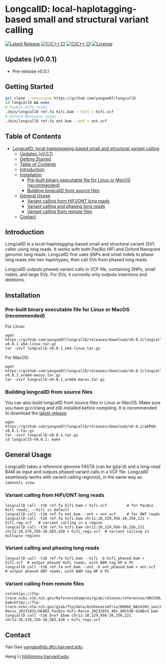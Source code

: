 # LongcallD: local-haplotagging-based small and structural variant calling

[![Latest Release](https://img.shields.io/github/release/yangao07/longcallD.svg?label=Release)](https://github.com/yangao07/longcallD/releases/latest)
[![C/C++ CI](https://github.com/yangao07/longcallD/actions/workflows/linux-CI.yml/badge.svg)](https://github.com/yangao07/longcallD/actions/workflows/linux-CI.yml)
[![C/C++ CI](https://github.com/yangao07/longcallD/actions/workflows/macos-CI.yml/badge.svg)](https://github.com/yangao07/longcallD/actions/workflows/macos-CI.yml)
[![License](https://img.shields.io/badge/License-MIT-black.svg)](https://github.com/yangao07/longcallD/blob/main/LICENSE)
<!-- [![Github All Releases](https://img.shields.io/github/downloads/yangao07/longcallD/total.svg?label=Download)](https://github.com/yangao07/longcallD/releases) -->
<!-- [![BioConda Install](https://img.shields.io/conda/dn/bioconda/longcallD.svg?style=flag&label=BioConda%20install)](https://anaconda.org/bioconda/longcallD) -->
<!-- [![Published in Bioinformatics](https://img.shields.io/badge/Published%20in-Bioinformatics-blue.svg)](https://dx.doi.org/10.1093/bioinformatics/btaa963) -->
<!-- [![GitHub Issues](https://img.shields.io/github/issues/yangao07/longcallD.svg?label=Issues)](https://github.com/yangao07/longcallD/issues) -->
## Updates (v0.0.1)

* Pre-release v0.0.1

## Getting Started
```sh
git clone --recursive https://github.com/yangao07/longcallD
cd longcallD && make
# PacBio HiFi reads
./bin/longcallD ref.fa hifi.bam --hifi > hifi.vcf
# Oxford Nanopore reads
./bin/longcallD ref.fa ont.bam --ont > ont.vcf
```
<!-- # man page for detailed command line options
man ./longcallD.1
``` -->

## Table of Contents
- [LongcallD: local-haplotagging-based small and structural variant calling](#longcalld-local-haplotagging-based-small-and-structural-variant-calling)
  - [Updates (v0.0.1)](#updates-v001)
  - [Getting Started](#getting-started)
  - [Table of Contents](#table-of-contents)
  - [Introduction](#introduction)
  - [Installation](#installation)
    - [Pre-built binary executable file for Linux or MacOS (recommended)](#pre-built-binary-executable-file-for-linux-or-macos-recommended)
    - [Building longcallD from source files](#building-longcalld-from-source-files)
  - [General Usage](#general-usage)
    - [Variant calling from HiFi/ONT long reads](#variant-calling-from-hifiont-long-reads)
    - [Variant calling and phasing long reads](#variant-calling-and-phasing-long-reads)
    - [Variant calling from remote files](#variant-calling-from-remote-files)
  - [Contact](#contact)

## Introduction
LongcallD is a local-haplotagging-based small and structural variant (SV) caller using long reads.
It works with both PacBio HiFi and Oxford Nanopore genomic long reads. LongcallD first uses SNPs
and small indels to phase long reads into two haplotypes, then call SVs from
phased long reads.

LongcallD outputs phased variant calls in VCF file, containing SNPs, small indels, and large SVs. For SVs, it currently only outputs insertions and deletions.

## Installation

### Pre-built binary executable file for Linux or MacOS (recommended)
For Linux:
```
wget https://github.com/yangao07/longcallD/releases/download/v0.0.1/longcallD-v0.0.1_x64-linux.tar.gz
tar -zxvf longcallD-v0.0.1_x64-linux.tar.gz
```
For MacOS:
```
wget https://github.com/yangao07/longcallD/releases/download/v0.0.1/longcallD-v0.0.1_arm64-macos.tar.gz
tar -zxvf longcallD-v0.0.1_arm64-macos.tar.gz
```

### Building longcallD from source files
You can also build longcallD from source files in Linux or MacOS.
Make sure you have gcc/clang and zlib installed before compiling.
It is recommended to download the [latest release](https://github.com/yangao07/longcallD/releases).
```
wget https://github.com/yangao07/longcallD/releases/download/v0.0.1/abPOA-v0.0.1.tar.gz
tar -zxvf longcallD-v0.0.1.tar.gz
cd longcallD-v0.0.1; make
```

## General Usage
LongcallD takes a reference genome FASTA (can be gzip'd) and a long-read BAM as input
and outputs phased variant calls in a VCF file.
LongcallD seamlessly works with variant calling region(s), in the same way as `samtools view`.
### Variant calling from HiFi/ONT long reads
```
longcallD call -t16 ref.fa hifi.bam > hifi.vcf         # for PacBio HiFi reads, --hifi is default
longcallD call -t16 ref.fa ont.bam --ont > ont.vcf     # for ONT reads
longcallD call -t16 ref.fa hifi.bam chr11:10,229,956-10,256,221 > hifi_reg.vcf   # variant calling in a region
longcallD call -t16 ref.fa hifi.bam chr11:10,229,956-10,256,221 chr12:10,576,356-10,583,438 > hifi_regs.vcf  # variant calling in multiple regions
```
### Variant calling and phasing long reads
```
longcallD call -t16 ref.fa hifi.bam --hifi -b hifi_phased.bam > hifi.vcf  # output phased HiFi reads, with BAM tag HP & PS
longcallD call -t16 ref.fa ont.bam --ont -b ont_phased.bam > ont.vcf      # output phased ONT reads, with BAM tag HP & PS 
```
### Variant calling from remote files
```
ref=https://ftp-trace.ncbi.nlm.nih.gov/ReferenceSamples/giab/release/references/GRCh38/GRCh38_GIABv3_no_alt_analysis_set_maskedGRC_decoys_MAP2K3_KMT2C_KCNJ18.fasta.gz
bam=https://ftp-trace.ncbi.nlm.nih.gov/giab/ftp/data/AshkenazimTrio/HG002_NA24385_son/PacBio_HiFi-Revio_20231031/HG002_PacBio-HiFi-Revio_20231031_48x_GRCh38-GIABv3.bam
longcallD call -t16 $ref $bam chr11:10,229,956-10,256,221 chr12:10,576,356-10,583,438 > hifi_regs.vcf
```

## Contact
Yan Gao yangao@ds.dfci.harvard.edu

Heng Li hli@jimmy.harvard.edu
